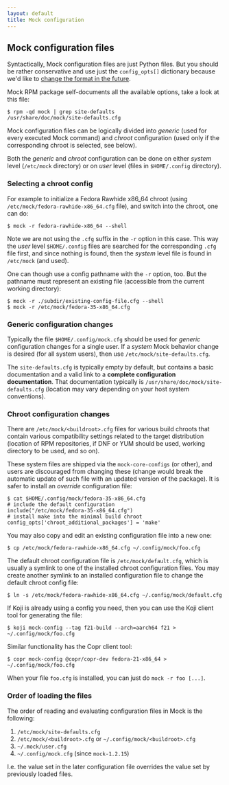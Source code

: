 ```yaml
---
layout: default
title: Mock configuration
---
```


## Mock configuration files

Syntactically, Mock configuration files are just Python files.  But you should
be rather conservative and use just the `config_opts[]` dictionary because we'd
like to [change the format in the future](https://github.com/rpm-software-management/mock/issues/1060).

Mock RPM package self-documents all the available options, take a look at this
file:

    $ rpm -qd mock | grep site-defaults
    /usr/share/doc/mock/site-defaults.cfg

Mock configuration files can be logically divided into *generic* (used for every
executed Mock command) and *chroot* configuration (used only if the
corresponding chroot is selected, see below).

Both the *generic* and *chroot* configuration can be done on either
*system* level (`/etc/mock` directory) or on *user* level (files in
`$HOME/.config` directory).


### Selecting a chroot config

For example to initialize a Fedora Rawhide x86_64 chroot (using
`/etc/mock/fedora-rawhide-x86_64.cfg` file), and switch into the chroot, one can
do:

    $ mock -r fedora-rawhide-x86_64 --shell

Note we are not using the `.cfg` suffix in the `-r` option in this case.  This
way the *user* level `$HOME/.config` files are searched for the corresponding
`.cfg` file first, and since nothing is found, then the *system* level file is
found in `/etc/mock` (and used).

One can though use a config pathname with the `-r` option, too.  But the
pathname must represent an existing file (accessible from the current working
directory):

    $ mock -r ./subdir/existing-config-file.cfg --shell
    $ mock -r /etc/mock/fedora-35-x86_64.cfg

### Generic configuration changes

Typically the file `$HOME/.config/mock.cfg` should be used for *generic*
configuration changes for a single user.  If a *system* Mock behavior change
is desired (for all system users), then use `/etc/mock/site-defaults.cfg`.

The `site-defaults.cfg` is typically empty by default, but contains a basic
documentation and a valid link to a **complete configuration documentation**.
That documentation typically is `/usr/share/doc/mock/site-defaults.cfg`
(location may vary depending on your host system conventions).


### Chroot configuration changes

There are `/etc/mock/<buildroot>.cfg` files for various build chroots that
contain various compatibility settings related to the target distribution
(location of RPM repositories, if DNF or YUM should be used, working directory
to be used, and so on).

These system files are shipped via the `mock-core-configs` (or other), and users
are discouraged from changing these (change would break the automatic update of
such file with an updated version of the package).  It is safer to install an
*override* configuration file:

    $ cat $HOME/.config/mock/fedora-35-x86_64.cfg
    # include the default configuration
    include("/etc/mock/fedora-35-x86_64.cfg")
    # install make into the minimal build chroot
    config_opts['chroot_additional_packages'] = 'make'

You may also copy and edit an existing configuration file into a new one:

    $ cp /etc/mock/fedora-rawhide-x86_64.cfg ~/.config/mock/foo.cfg

The default chroot configuration file is `/etc/mock/default.cfg`, which is
usually a symlink to one of the installed chroot configuration files.  You may
create another symlink to an installed configuration file to change the default
chroot config file:

    $ ln -s /etc/mock/fedora-rawhide-x86_64.cfg ~/.config/mock/default.cfg

If Koji is already using a config you need, then you can use the Koji client
tool for generating the file:

    $ koji mock-config --tag f21-build --arch=aarch64 f21 > ~/.config/mock/foo.cfg

Similar functionality has the Copr client tool:

    $ copr mock-config @copr/copr-dev fedora-21-x86_64 > ~/.config/mock/foo.cfg

When your file `foo.cfg` is installed, you can just do `mock -r foo [...]`.

### Order of loading the files

The order of reading and evaluating configuration files in Mock is the following:

1. `/etc/mock/site-defaults.cfg`
1. `/etc/mock/<buildroot>.cfg` or `~/.config/mock/<buildroot>.cfg`
1. `~/.mock/user.cfg`
1. `~/.config/mock.cfg` (since `mock-1.2.15`)

I.e. the value set in the later configuration file overrides the value set by
previously loaded files.

